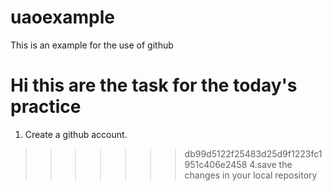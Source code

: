# uaoexample
This is an example for the use of github

# Hi this are the task for the today's practice

1. Create a github account.
>>>>>>> db99d5122f25483d25d9f1223fc1951c406e2458
4.save the changes in your local repository
